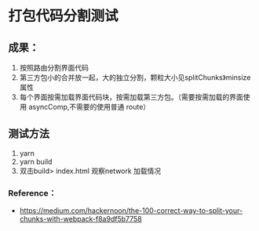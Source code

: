 # 打包代码分割测试

## 成果：
1. 按照路由分割界面代码
2. 第三方包小的合并放一起，大的独立分割，颗粒大小见splitChunks》minsize 属性
2. 每个界面按需加载界面代码块，按需加载第三方包。（需要按需加载的界面使用 asyncComp,不需要的使用普通 route）


## 测试方法
1. yarn 
2. yarn build
3. 双击build> index.html 观察network 加载情况


### Reference：
- https://medium.com/hackernoon/the-100-correct-way-to-split-your-chunks-with-webpack-f8a9df5b7758